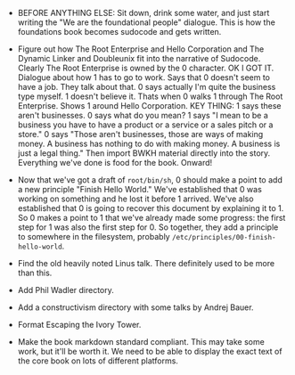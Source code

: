
- BEFORE ANYTHING ELSE: Sit down, drink some water, and just start writing the "We are the foundational people" dialogue. This is how the foundations book becomes sudocode and gets written.

- Figure out how The Root Enterprise and Hello Corporation and The Dynamic Linker and Doubleunix fit into the narrative of Sudocode. Clearly The Root Enterprise is owned by the 0 character. OK I GOT IT. Dialogue about how 1 has to go to work. Says that 0 doesn't seem to have a job. They talk about that. 0 says actually I'm quite the business type myself. 1 doesn't believe it. Thats when 0 walks 1 through The Root Enterprise. Shows 1 around Hello Corporation. KEY THING: 1 says these aren't businesses. 0 says what do you mean? 1 says "I mean to be a business you have to have a product or a service or a sales pitch or a store." 0 says "Those aren't businesses, those are ways of making money. A business has nothing to do with making money. A business is just a legal thing." Then import BWKH material directly into the story. Everything we've done is food for the book. Onward!

- Now that we've got a draft of `root/bin/sh`, 0 should make a point to add a new principle "Finish Hello World." We've established that 0 was working on something and he lost it before 1 arrived. We've also established that 0 is going to recover this document by explaining it to 1. So 0 makes a point to 1 that we've already made some progress: the first step for 1 was also the first step for 0. So together, they add a principle to somewhere in the filesystem, probably `/etc/principles/00-finish-hello-world`.

- Find the old heavily noted Linus talk. There definitely used to be more than this.

- Add Phil Wadler directory.

- Add a constructivism directory with some talks by Andrej Bauer.

- Format Escaping the Ivory Tower.

- Make the book markdown standard compliant. This may take some work, but it'll be worth it. We need to be able to display the exact text of the core book on lots of different platforms.

